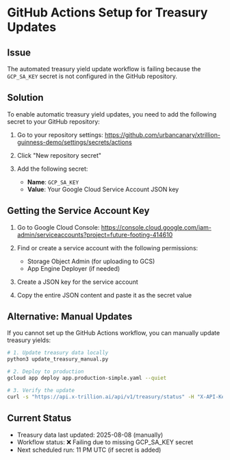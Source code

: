 # GitHub Actions Setup for Treasury Updates

## Issue
The automated treasury yield update workflow is failing because the `GCP_SA_KEY` secret is not configured in the GitHub repository.

## Solution
To enable automatic treasury yield updates, you need to add the following secret to your GitHub repository:

1. Go to your repository settings: https://github.com/urbancanary/xtrillion-guinness-demo/settings/secrets/actions

2. Click "New repository secret"

3. Add the following secret:
   - **Name**: `GCP_SA_KEY`
   - **Value**: Your Google Cloud Service Account JSON key

## Getting the Service Account Key

1. Go to Google Cloud Console: https://console.cloud.google.com/iam-admin/serviceaccounts?project=future-footing-414610

2. Find or create a service account with the following permissions:
   - Storage Object Admin (for uploading to GCS)
   - App Engine Deployer (if needed)

3. Create a JSON key for the service account

4. Copy the entire JSON content and paste it as the secret value

## Alternative: Manual Updates

If you cannot set up the GitHub Actions workflow, you can manually update treasury yields:

```bash
# 1. Update treasury data locally
python3 update_treasury_manual.py

# 2. Deploy to production
gcloud app deploy app.production-simple.yaml --quiet

# 3. Verify the update
curl -s "https://api.x-trillion.ai/api/v1/treasury/status" -H "X-API-Key: your_key" | jq '.treasury_data.is_fresh'
```

## Current Status
- Treasury data last updated: 2025-08-08 (manually)
- Workflow status: ❌ Failing due to missing GCP_SA_KEY secret
- Next scheduled run: 11 PM UTC (if secret is added)